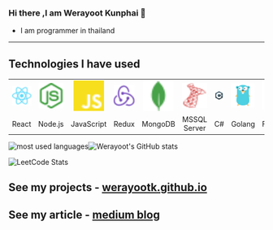 
### Hi there ,I am Werayoot Kunphai 👋
- I am programmer in thailand
---

## Technologies I have used

<table >
	<tr align="center">
		<td >
			<img src="/.github/icons/React.svg" width="60"/>
		</td>
		<td >
			<img src="/.github/icons/Nodejs.svg" width="60"/>
		</td>
		<td >
			<img src="/.github/icons/JS.svg" width="60"/>
		</td>
		<td>
			<img src="/.github/icons/Redux.svg" width="60"/>
		</td>
		<td >
			<img src="/.github/icons/MongoDB.svg" width="60"/>
		</td>
		<td >
			<img src="/.github/icons/mssql.svg" width="60"/>
		</td>
		<td >
			<img src="/.github/icons/icons8-c-sharp-logo.svg" width="60"/>
		</td>
		<td >
			<img src="/.github/icons/icons8-golang.svg" width="60"/>
		</td>
		<td >
			<img src="/.github/icons/icons8-google-firebase-console.svg" width="60"/>
		</td>
		<td >
			<img src="/.github/icons/icons8-mysql-logo.svg" width="60"/>
		</td>
		<td >
			<img src="/.github/icons/icons8-python.svg" width="60"/>
		</td>
	</tr>
	<tr align="center">
		<td>React</td>
		<td>Node.js</td>
		<td>JavaScript</td>
		<td>Redux</td>
		<td>MongoDB</td>
		<td>MSSQL Server</td>
		<td>C#</td>
		<td>Golang</td>
		<td>Firebase</td>
		<td>Mysql</td>
		<td>Python</td>
	</tr>
</table>

<img align="left" src="https://github-readme-stats.vercel.app/api/top-langs?username=beerth21624&show_icons=true&locale=en&layout=compact&theme=radical" alt="most used languages" />

![Werayoot's GitHub stats](https://github-readme-stats.vercel.app/api?username=werayootk&theme=blue-green&show_icons=true)

![LeetCode Stats](https://leetcard.jacoblin.cool/werayootk?theme=dark&font=Benne)

## See my projects - [werayootk.github.io](https://werayootk.github.io/info/)
## See my article - [medium blog](https://medium.com/@werayoot-kunphai)

<!--
**Werayootk/Werayootk** is a ✨ _special_ ✨ repository because its `README.md` (this file) appears on your GitHub profile.
Here are some ideas to get you started:
- 🔭 I’m currently working on ...
- 🌱 I’m currently learning ...
- 👯 I’m looking to collaborate on ...
- 🤔 I’m looking for help with ...
- 💬 Ask me about ...
- 📫 How to reach me: ...
- 😄 Pronouns: ...
- ⚡ Fun fact: ...
-->
